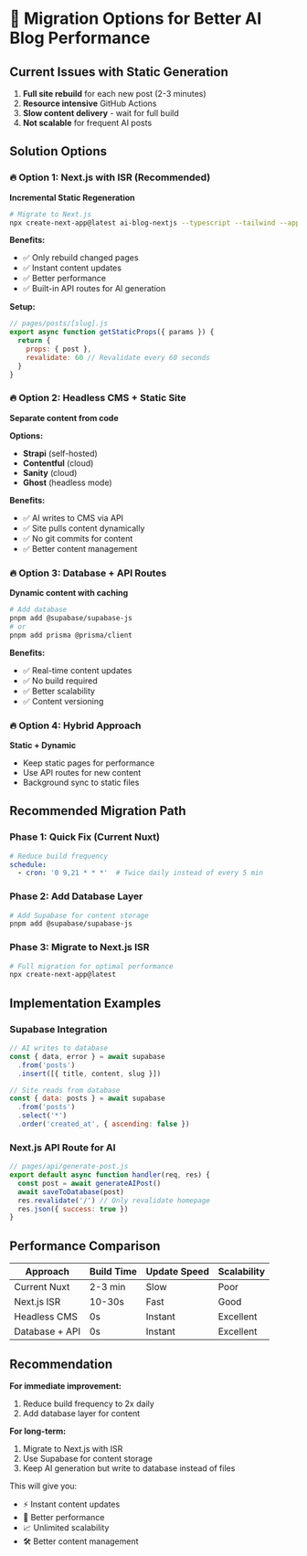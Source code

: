 # 🚀 Migration Options for Better AI Blog Performance

## Current Issues with Static Generation

1. **Full site rebuild** for each new post (2-3 minutes)
2. **Resource intensive** GitHub Actions
3. **Slow content delivery** - wait for full build
4. **Not scalable** for frequent AI posts

## Solution Options

### 🔥 Option 1: Next.js with ISR (Recommended)
**Incremental Static Regeneration**

```bash
# Migrate to Next.js
npx create-next-app@latest ai-blog-nextjs --typescript --tailwind --app
```

**Benefits:**
- ✅ Only rebuild changed pages
- ✅ Instant content updates
- ✅ Better performance
- ✅ Built-in API routes for AI generation

**Setup:**
```javascript
// pages/posts/[slug].js
export async function getStaticProps({ params }) {
  return {
    props: { post },
    revalidate: 60 // Revalidate every 60 seconds
  }
}
```

### 🔥 Option 2: Headless CMS + Static Site
**Separate content from code**

**Options:**
- **Strapi** (self-hosted)
- **Contentful** (cloud)
- **Sanity** (cloud)
- **Ghost** (headless mode)

**Benefits:**
- ✅ AI writes to CMS via API
- ✅ Site pulls content dynamically
- ✅ No git commits for content
- ✅ Better content management

### 🔥 Option 3: Database + API Routes
**Dynamic content with caching**

```bash
# Add database
pnpm add @supabase/supabase-js
# or
pnpm add prisma @prisma/client
```

**Benefits:**
- ✅ Real-time content updates
- ✅ No build required
- ✅ Better scalability
- ✅ Content versioning

### 🔥 Option 4: Hybrid Approach
**Static + Dynamic**

- Keep static pages for performance
- Use API routes for new content
- Background sync to static files

## Recommended Migration Path

### Phase 1: Quick Fix (Current Nuxt)
```yaml
# Reduce build frequency
schedule:
  - cron: '0 9,21 * * *'  # Twice daily instead of every 5 min
```

### Phase 2: Add Database Layer
```bash
# Add Supabase for content storage
pnpm add @supabase/supabase-js
```

### Phase 3: Migrate to Next.js ISR
```bash
# Full migration for optimal performance
npx create-next-app@latest
```

## Implementation Examples

### Supabase Integration
```javascript
// AI writes to database
const { data, error } = await supabase
  .from('posts')
  .insert([{ title, content, slug }])

// Site reads from database
const { data: posts } = await supabase
  .from('posts')
  .select('*')
  .order('created_at', { ascending: false })
```

### Next.js API Route for AI
```javascript
// pages/api/generate-post.js
export default async function handler(req, res) {
  const post = await generateAIPost()
  await saveToDatabase(post)
  res.revalidate('/') // Only revalidate homepage
  res.json({ success: true })
}
```

## Performance Comparison

| Approach | Build Time | Update Speed | Scalability |
|----------|------------|--------------|-------------|
| Current Nuxt | 2-3 min | Slow | Poor |
| Next.js ISR | 10-30s | Fast | Good |
| Headless CMS | 0s | Instant | Excellent |
| Database + API | 0s | Instant | Excellent |

## Recommendation

**For immediate improvement:**
1. Reduce build frequency to 2x daily
2. Add database layer for content

**For long-term:**
1. Migrate to Next.js with ISR
2. Use Supabase for content storage
3. Keep AI generation but write to database instead of files

This will give you:
- ⚡ Instant content updates
- 🚀 Better performance  
- 📈 Unlimited scalability
- 🛠️ Better content management
